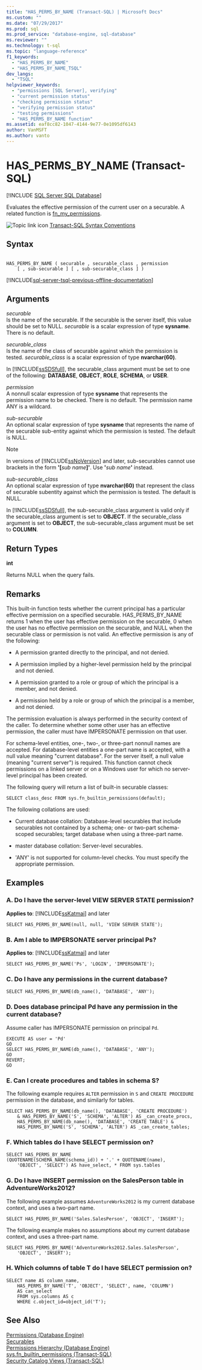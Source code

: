 ```yaml
---
title: "HAS_PERMS_BY_NAME (Transact-SQL) | Microsoft Docs"
ms.custom: ""
ms.date: "07/29/2017"
ms.prod: sql
ms.prod_service: "database-engine, sql-database"
ms.reviewer: ""
ms.technology: t-sql
ms.topic: "language-reference"
f1_keywords: 
  - "HAS_PERMS_BY_NAME"
  - "HAS_PERMS_BY_NAME_TSQL"
dev_langs: 
  - "TSQL"
helpviewer_keywords: 
  - "permissions [SQL Server], verifying"
  - "current permission status"
  - "checking permission status"
  - "verifying permission status"
  - "testing permissions"
  - "HAS_PERMS_BY_NAME function"
ms.assetid: eaf8cc82-1047-4144-9e77-0e1095df6143
author: VanMSFT
ms.author: vanto
---
```

# HAS_PERMS_BY_NAME (Transact-SQL)
[!INCLUDE [SQL Server SQL Database](../../includes/applies-to-version/sql-asdb.md)]

  Evaluates the effective permission of the current user on a securable. A related function is [fn_my_permissions](../../relational-databases/system-functions/sys-fn-my-permissions-transact-sql.md).  
  
 ![Topic link icon](../../database-engine/configure-windows/media/topic-link.gif "Topic link icon") [Transact-SQL Syntax Conventions](../../t-sql/language-elements/transact-sql-syntax-conventions-transact-sql.md)  
  
## Syntax  
  
```syntaxsql
  
HAS_PERMS_BY_NAME ( securable , securable_class , permission    
    [ , sub-securable ] [ , sub-securable_class ] )  
```  
  
[!INCLUDE[sql-server-tsql-previous-offline-documentation](../../includes/sql-server-tsql-previous-offline-documentation.md)]

## Arguments
 *securable*  
 Is the name of the securable. If the securable is the server itself, this value should be set to NULL. *securable* is a scalar expression of type **sysname**. There is no default.  
  
 *securable_class*  
 Is the name of the class of securable against which the permission is tested. *securable_class* is a scalar expression of type **nvarchar(60)**.  
  
 In [!INCLUDE[ssSDSfull](../../includes/sssdsfull-md.md)], the securable_class argument must be set to one of the following: **DATABASE**, **OBJECT**, **ROLE**, **SCHEMA**, or **USER**.  
  
 *permission*  
 A nonnull scalar expression of type **sysname** that represents the permission name to be checked. There is no default. The permission name ANY is a wildcard.  
  
 *sub-securable*  
 An optional scalar expression of type **sysname** that represents the name of the securable sub-entity against which the permission is tested. The default is NULL.  
  
> [!NOTE]  
>  In versions of [!INCLUDE[ssNoVersion](../../includes/ssnoversion-md.md)] and later, sub-securables cannot use brackets in the form **'[**_sub name_**]'**. Use **'**_sub name_**'** instead.  
  
 *sub-securable_class*  
 An optional scalar expression of type **nvarchar(60)** that represent the class of securable subentity against which the permission is tested. The default is NULL.  
  
 In [!INCLUDE[ssSDSfull](../../includes/sssdsfull-md.md)], the sub-securable_class argument is valid only if the securable_class argument is set to **OBJECT**. If the securable_class argument is set to **OBJECT**, the sub-securable_class argument must be set to **COLUMN**.  
  
## Return Types  
 **int**  
  
 Returns NULL when the query fails.  
  
## Remarks  
 This built-in function tests whether the current principal has a particular effective permission on a specified securable. HAS_PERMS_BY_NAME returns 1 when the user has effective permission on the securable, 0 when the user has no effective permission on the securable, and NULL when the securable class or permission is not valid. An effective permission is any of the following:  
  
-   A permission granted directly to the principal, and not denied.  
  
-   A permission implied by a higher-level permission held by the principal and not denied.  
  
-   A permission granted to a role or group of which the principal is a member, and not denied.  
  
-   A permission held by a role or group of which the principal is a member, and not denied.  
  
 The permission evaluation is always performed in the security context of the caller. To determine whether some other user has an effective permission, the caller must have IMPERSONATE permission on that user.  
  
 For schema-level entities, one-, two-, or three-part nonnull names are accepted. For database-level entities a one-part name is accepted, with a null value meaning "current database". For the server itself, a null value (meaning "current server") is required. This function cannot check permissions on a linked server or on a Windows user for which no server-level principal has been created.  
  
 The following query will return a list of built-in securable classes:  
  
```  
SELECT class_desc FROM sys.fn_builtin_permissions(default);  
```  
  
 The following collations are used:  
  
-   Current database collation: Database-level securables that include securables not contained by a schema; one- or two-part schema-scoped securables; target database when using a three-part name.  
  
-   master database collation: Server-level securables.  
  
-   'ANY' is not supported for column-level checks. You must specify the appropriate permission.  
  
## Examples  
  
### A. Do I have the server-level VIEW SERVER STATE permission?  
  
**Applies to**: [!INCLUDE[ssKatmai](../../includes/sskatmai-md.md)] and later
  
```  
SELECT HAS_PERMS_BY_NAME(null, null, 'VIEW SERVER STATE');  
```  
  
### B. Am I able to IMPERSONATE server principal Ps?  
  
**Applies to**: [!INCLUDE[ssKatmai](../../includes/sskatmai-md.md)] and later
  
```  
SELECT HAS_PERMS_BY_NAME('Ps', 'LOGIN', 'IMPERSONATE');  
```  
  
### C. Do I have any permissions in the current database?  
  
```  
SELECT HAS_PERMS_BY_NAME(db_name(), 'DATABASE', 'ANY');  
```  
  
### D. Does database principal Pd have any permission in the current database?  
 Assume caller has IMPERSONATE permission on principal `Pd`.  
  
```  
EXECUTE AS user = 'Pd'  
GO  
SELECT HAS_PERMS_BY_NAME(db_name(), 'DATABASE', 'ANY');  
GO  
REVERT;  
GO  
```  
  
### E. Can I create procedures and tables in schema S?  
 The following example requires `ALTER` permission in `S` and `CREATE PROCEDURE` permission in the database, and similarly for tables.  
  
```  
SELECT HAS_PERMS_BY_NAME(db_name(), 'DATABASE', 'CREATE PROCEDURE')  
    & HAS_PERMS_BY_NAME('S', 'SCHEMA', 'ALTER') AS _can_create_procs,  
    HAS_PERMS_BY_NAME(db_name(), 'DATABASE', 'CREATE TABLE') &  
    HAS_PERMS_BY_NAME('S', 'SCHEMA', 'ALTER') AS _can_create_tables;  
```  
  
### F. Which tables do I have SELECT permission on?  
  
```  
SELECT HAS_PERMS_BY_NAME  
(QUOTENAME(SCHEMA_NAME(schema_id)) + '.' + QUOTENAME(name),   
    'OBJECT', 'SELECT') AS have_select, * FROM sys.tables  
```  
  
### G. Do I have INSERT permission on the SalesPerson table in AdventureWorks2012?  
 The following example assumes `AdventureWorks2012` is my current database context, and uses a two-part name.  
  
```  
SELECT HAS_PERMS_BY_NAME('Sales.SalesPerson', 'OBJECT', 'INSERT');  
```  
  
 The following example makes no assumptions about my current database context, and uses a three-part name.  
  
```  
SELECT HAS_PERMS_BY_NAME('AdventureWorks2012.Sales.SalesPerson',   
    'OBJECT', 'INSERT');  
```  
  
### H. Which columns of table T do I have SELECT permission on?  
  
```  
SELECT name AS column_name,   
    HAS_PERMS_BY_NAME('T', 'OBJECT', 'SELECT', name, 'COLUMN')   
    AS can_select   
    FROM sys.columns AS c   
    WHERE c.object_id=object_id('T');  
```  
  
## See Also  
 [Permissions &#40;Database Engine&#41;](../../relational-databases/security/permissions-database-engine.md)   
 [Securables](../../relational-databases/security/securables.md)   
 [Permissions Hierarchy &#40;Database Engine&#41;](../../relational-databases/security/permissions-hierarchy-database-engine.md)   
 [sys.fn_builtin_permissions &#40;Transact-SQL&#41;](../../relational-databases/system-functions/sys-fn-builtin-permissions-transact-sql.md)   
 [Security Catalog Views &#40;Transact-SQL&#41;](../../relational-databases/system-catalog-views/security-catalog-views-transact-sql.md)  
  
  
